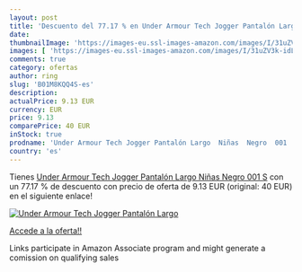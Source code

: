 ```yaml
---
layout: post
title: 'Descuento del 77.17 % en Under Armour Tech Jogger Pantalón Largo '
date: 
thumbnailImage: 'https://images-eu.ssl-images-amazon.com/images/I/31uZV3k-idL._SL200_.jpg'
images: [ 'https://images-eu.ssl-images-amazon.com/images/I/31uZV3k-idL._SL200_.jpg' ]
comments: true
category: ofertas
author: ring
slug: 'B01M8KQQ4S-es'
description:
actualPrice: 9.13 EUR
currency: EUR
price: 9.13
comparePrice: 40 EUR
inStock: true
prodname: 'Under Armour Tech Jogger Pantalón Largo  Niñas  Negro  001   S'
country: 'es'
---
```


Tienes [Under Armour Tech Jogger Pantalón Largo  Niñas  Negro  001   S](https://www.amazon.es/dp/B01M8KQQ4S/?tag=tolees-21) con un 77.17 % de descuento con precio de oferta de 9.13 EUR (original: 40 EUR) en el siguiente enlace!

[![Under Armour Tech Jogger Pantalón Largo ](https://images-eu.ssl-images-amazon.com/images/I/31uZV3k-idL._SL200_.jpg)](https://www.amazon.es/dp/B01M8KQQ4S/?tag=tolees-21)

[Accede a la oferta!!](https://www.amazon.es/dp/B01M8KQQ4S/?tag=tolees-21)

Links participate in Amazon Associate program and might generate a comission on qualifying sales


